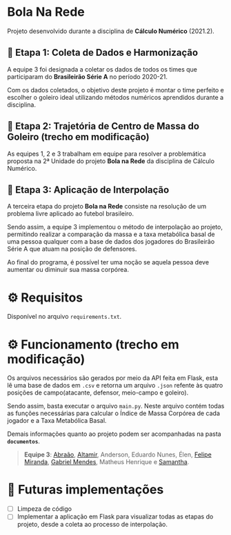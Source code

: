 # Bola Na Rede
Projeto desenvolvido durante a disciplina de **Cálculo Numérico** (2021.2).

## 🥇 Etapa 1: Coleta de Dados e Harmonização
A equipe 3 foi designada a coletar os dados de todos os times que participaram do **Brasileirão Série A** no período 2020-21. 

Com os dados coletados, o objetivo deste projeto é montar o time perfeito e escolher o goleiro ideal utilizando métodos numéricos aprendidos durante a disciplina.

## 🥈 Etapa 2: Trajetória de Centro de Massa do Goleiro (trecho em modificação)
As equipes 1, 2 e 3 trabalham em equipe para resolver a problemática proposta na 2ª Unidade do projeto **Bola na Rede** da disciplina de Cálculo Numérico. 

## 🥉 Etapa 3: Aplicação de Interpolação
A terceira etapa do projeto **Bola na Rede** consiste na resolução de um problema livre aplicado ao futebol brasileiro. 

Sendo assim, a equipe 3 implementou o método de interpolação ao projeto, permitindo realizar a comparação da massa e a taxa metabólica basal de uma pessoa qualquer com a base de dados dos jogadores do Brasileirão Série A que atuam na posição de defensores.

Ao final do programa, é possível ter uma noção se aquela pessoa deve aumentar ou diminuir sua massa corpórea.

# ⚙️ Requisitos
Disponível no arquivo `requirements.txt`.

# ⚙️ Funcionamento (trecho em modificação)
Os arquivos necessários são gerados por meio da API feita em Flask, esta lê uma base de dados em `.csv` e retorna um arquivo `.json` refente às quatro posições de campo(atacante, defensor, meio-campo e goleiro).

Sendo assim, basta executar o arquivo `main.py`. Neste arquivo contém todas as funções necessárias para calcular o Índice de Massa Corpórea de cada jogador e a Taxa Metabólica Basal. 

Demais informações quanto ao projeto podem ser acompanhadas na pasta **`documentos`**.

> **Equipe 3**: [Abraão](https://github.com/AbraaoDev), [Altamir](Altamirfl), Anderson, Eduardo Nunes, Élen, [Felipe Miranda](https://github.com/Mirandacc97), [Gabriel Mendes](https://github.com/Jesarus), Matheus Henrique e [Samantha](https://github.com/sammid37).

# 🤔 Futuras implementações
- [ ] Limpeza de código
- [ ] Implementar a aplicação em Flask para visualizar todas as etapas do projeto, desde a coleta ao processo de interpolação.
